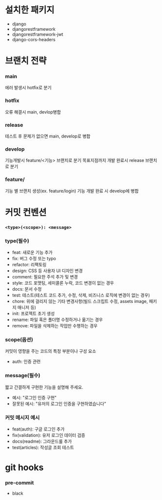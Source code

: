 # 설치한 패키지
- django 
- djangorestframework 
- djangorestframework-jwt 
- django-cors-headers

# 브랜치 전략
### main

에러 발생시 hotfix로 분기

### hotfix

오류 해결시 main, devlop병합

### release

테스트 후 문제가 없으면 main, develop로 병합

### develop

기능개발시 feature/<기능> 브랜치로 분기
목표지점까지 개발 완료시 release 브랜치로 분기

### feature/

기능 별 브랜치 생성(ex. feature/login)
기능 개발 완료 시 develop에 병합

# 커밋 컨벤션

### `<type>(<scope>): <message>`

### type(필수)
- feat: 새로운 기능 추가
- fix: 버그 수정 또는 typo
- refactor: 리팩토링
- design: CSS 등 사용자 UI 디자인 변경
- comment: 필요한 주석 추가 및 변경
- style: 코드 포맷팅, 세미콜론 누락, 코드 변경이 없는 경우
- docs: 문서 수정
- test: 테스트(테스트 코드 추가, 수정, 삭제, 비즈니스 로직에 변경이 없는 경우)
- chore: 위에 걸리지 않는 기타 변경사항(빌드 스크립트 수정, assets image, 패키지 매니저 등)
- init: 프로젝트 초기 생성
- rename: 파일 혹은 폴더명 수정하거나 옮기는 경우
- remove: 파일을 삭제하는 작업만 수행하는 경우

### scope(옵션)
커밋이 영향을 주는 코드의 특정 부분이나 구성 요소

- auth: 인증 관련

### message(필수)
짧고 간결하게 구현한 기능을 설명해 주세요.
- 예시: "로그인 인증 구현"
- 잘못된 예시: "유저의 로그인 인증을 구현하였습니다"

### 커밋 메시지 예시
- feat(auth): 구글 로그인 추가
- fix(validation): 유저 로그인 데이터 검증
- docs(readme): 그라운드룰 추가
- test(articles): 작성글 조회 테스트

# git hooks
### pre-commit
- black